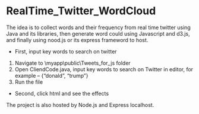 # RealTime_Twitter_WordCloud

The idea is to collect words and their frequency from real time twitter using Java and its libraries, then generate word could using Javascript and d3.js, and finally using nood.js or its express frameword to host.

-	First, input key words to search on twitter
1.	Navigate to \myapp\public\Tweets_for_js folder
2.	Open CliendCode.java, input key words to search on Twitter in editor, for example – {“donald”, “trump”}
3.	Run the file

- Second, click html and see the effects

The project is also hosted by Node.js and Express localhost.
